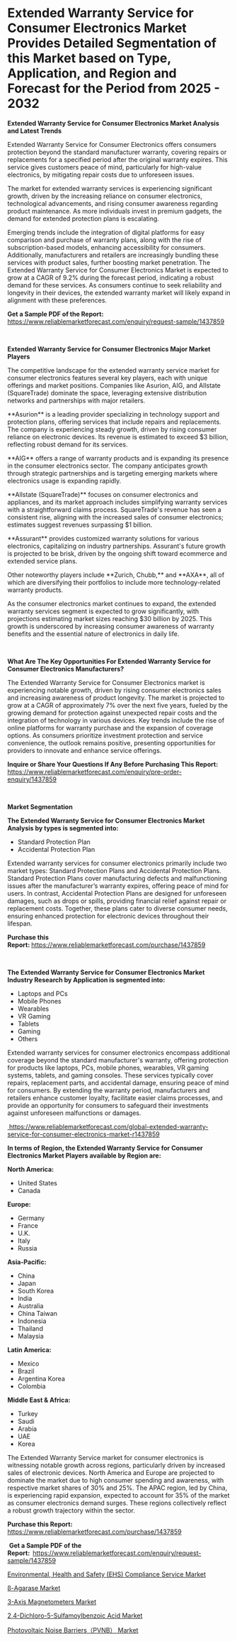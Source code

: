 <p><h1>Extended Warranty Service for Consumer Electronics Market Provides Detailed Segmentation of this Market based on Type, Application, and Region and Forecast for the Period from 2025 - 2032</h1></p><p><strong>Extended Warranty Service for Consumer Electronics Market Analysis and Latest Trends</strong></p>
<p><p>Extended Warranty Service for Consumer Electronics offers consumers protection beyond the standard manufacturer warranty, covering repairs or replacements for a specified period after the original warranty expires. This service gives customers peace of mind, particularly for high-value electronics, by mitigating repair costs due to unforeseen issues.</p><p>The market for extended warranty services is experiencing significant growth, driven by the increasing reliance on consumer electronics, technological advancements, and rising consumer awareness regarding product maintenance. As more individuals invest in premium gadgets, the demand for extended protection plans is escalating. </p><p>Emerging trends include the integration of digital platforms for easy comparison and purchase of warranty plans, along with the rise of subscription-based models, enhancing accessibility for consumers. Additionally, manufacturers and retailers are increasingly bundling these services with product sales, further boosting market penetration. The Extended Warranty Service for Consumer Electronics Market is expected to grow at a CAGR of 9.2% during the forecast period, indicating a robust demand for these services. As consumers continue to seek reliability and longevity in their devices, the extended warranty market will likely expand in alignment with these preferences.</p></p>
<p><strong>Get a Sample PDF of the Report:&nbsp;</strong> <a href="https://www.reliablemarketforecast.com/enquiry/request-sample/1437859?utm_campaign=1080&utm_medium=2&utm_source=Github&utm_content=ia&utm_term=23032025&utm_id=extended-warranty-service-for-consumer-electronics">https://www.reliablemarketforecast.com/enquiry/request-sample/1437859</a></p>
<p>&nbsp;</p>
<p><strong>Extended Warranty Service for Consumer Electronics Major Market Players</strong></p>
<p><p>The competitive landscape for the extended warranty service market for consumer electronics features several key players, each with unique offerings and market positions. Companies like Asurion, AIG, and Allstate (SquareTrade) dominate the space, leveraging extensive distribution networks and partnerships with major retailers. </p><p>**Asurion** is a leading provider specializing in technology support and protection plans, offering services that include repairs and replacements. The company is experiencing steady growth, driven by rising consumer reliance on electronic devices. Its revenue is estimated to exceed $3 billion, reflecting robust demand for its services.</p><p>**AIG** offers a range of warranty products and is expanding its presence in the consumer electronics sector. The company anticipates growth through strategic partnerships and is targeting emerging markets where electronics usage is expanding rapidly.</p><p>**Allstate (SquareTrade)** focuses on consumer electronics and appliances, and its market approach includes simplifying warranty services with a straightforward claims process. SquareTrade's revenue has seen a consistent rise, aligning with the increased sales of consumer electronics; estimates suggest revenues surpassing $1 billion.</p><p>**Assurant** provides customized warranty solutions for various electronics, capitalizing on industry partnerships. Assurant's future growth is projected to be brisk, driven by the ongoing shift toward ecommerce and extended service plans.</p><p>Other noteworthy players include **Zurich, Chubb,** and **AXA**, all of which are diversifying their portfolios to include more technology-related warranty products. </p><p>As the consumer electronics market continues to expand, the extended warranty services segment is expected to grow significantly, with projections estimating market sizes reaching $30 billion by 2025. This growth is underscored by increasing consumer awareness of warranty benefits and the essential nature of electronics in daily life.</p></p>
<p>&nbsp;</p>
<p><strong>What Are The Key Opportunities For Extended Warranty Service for Consumer Electronics Manufacturers?</strong></p>
<p><p>The Extended Warranty Service for Consumer Electronics market is experiencing notable growth, driven by rising consumer electronics sales and increasing awareness of product longevity. The market is projected to grow at a CAGR of approximately 7% over the next five years, fueled by the growing demand for protection against unexpected repair costs and the integration of technology in various devices. Key trends include the rise of online platforms for warranty purchase and the expansion of coverage options. As consumers prioritize investment protection and service convenience, the outlook remains positive, presenting opportunities for providers to innovate and enhance service offerings.</p></p>
<p><strong>Inquire or Share Your Questions If Any Before Purchasing This Report:</strong> <a href="https://www.reliablemarketforecast.com/enquiry/pre-order-enquiry/1437859?utm_campaign=1080&utm_medium=2&utm_source=Github&utm_content=ia&utm_term=23032025&utm_id=extended-warranty-service-for-consumer-electronics">https://www.reliablemarketforecast.com/enquiry/pre-order-enquiry/1437859</a></p>
<p>&nbsp;</p>
<p><strong>Market Segmentation</strong></p>
<p><strong>The Extended Warranty Service for Consumer Electronics Market Analysis by types is segmented into:</strong></p>
<p><ul><li>Standard Protection Plan</li><li>Accidental Protection Plan</li></ul></p>
<p><p>Extended warranty services for consumer electronics primarily include two market types: Standard Protection Plans and Accidental Protection Plans. Standard Protection Plans cover manufacturing defects and malfunctioning issues after the manufacturer’s warranty expires, offering peace of mind for users. In contrast, Accidental Protection Plans are designed for unforeseen damages, such as drops or spills, providing financial relief against repair or replacement costs. Together, these plans cater to diverse consumer needs, ensuring enhanced protection for electronic devices throughout their lifespan.</p></p>
<p><strong>Purchase this Report:&nbsp;</strong><a href="https://www.reliablemarketforecast.com/purchase/1437859?utm_campaign=1080&utm_medium=2&utm_source=Github&utm_content=ia&utm_term=23032025&utm_id=extended-warranty-service-for-consumer-electronics">https://www.reliablemarketforecast.com/purchase/1437859</a></p>
<p>&nbsp;</p>
<p><strong>The Extended Warranty Service for Consumer Electronics Market Industry Research by Application is segmented into:</strong></p>
<p><ul><li>Laptops and PCs</li><li>Mobile Phones</li><li>Wearables</li><li>VR Gaming</li><li>Tablets</li><li>Gaming</li><li>Others</li></ul></p>
<p><p>Extended warranty services for consumer electronics encompass additional coverage beyond the standard manufacturer's warranty, offering protection for products like laptops, PCs, mobile phones, wearables, VR gaming systems, tablets, and gaming consoles. These services typically cover repairs, replacement parts, and accidental damage, ensuring peace of mind for consumers. By extending the warranty period, manufacturers and retailers enhance customer loyalty, facilitate easier claims processes, and provide an opportunity for consumers to safeguard their investments against unforeseen malfunctions or damages.</p></p>
<p><a href="https://www.reliablemarketforecast.com/global-extended-warranty-service-for-consumer-electronics-market-r1437859?utm_campaign=1080&utm_medium=2&utm_source=Github&utm_content=ia&utm_term=23032025&utm_id=extended-warranty-service-for-consumer-electronics">&nbsp;https://www.reliablemarketforecast.com/global-extended-warranty-service-for-consumer-electronics-market-r1437859</a></p>
<p><strong>In terms of Region, the Extended Warranty Service for Consumer Electronics Market Players available by Region are:</strong></p>
<p>
    <p> <strong> North America: </strong>
        <ul>
            <li>United States</li>
            <li>Canada</li>
        </ul>
        </p> 
    <p> <strong> Europe: </strong>
        <ul>
            <li>Germany</li>
            <li>France</li>
            <li>U.K.</li>
            <li>Italy</li>
            <li>Russia</li>
        </ul>
        </p> 
    <p> <strong> Asia-Pacific: </strong>
        <ul>
            <li>China</li>
            <li>Japan</li>
            <li>South Korea</li>
            <li>India</li>
            <li>Australia</li>
            <li>China Taiwan</li>
            <li>Indonesia</li>
            <li>Thailand</li>
            <li>Malaysia</li>
        </ul>
        </p> 
    <p> <strong> Latin America: </strong>
        <ul>
            <li>Mexico</li>
            <li>Brazil</li>
            <li>Argentina Korea</li>
            <li>Colombia</li>
        </ul>
        </p> 
    <p> <strong> Middle East & Africa: </strong>
        <ul>
            <li>Turkey</li>
            <li>Saudi</li>
            <li>Arabia</li>
            <li>UAE</li>
            <li>Korea</li>
        </ul>
    </p>
    </p>
<p><p>The Extended Warranty Service market for consumer electronics is witnessing notable growth across regions, particularly driven by increased sales of electronic devices. North America and Europe are projected to dominate the market due to high consumer spending and awareness, with respective market shares of 30% and 25%. The APAC region, led by China, is experiencing rapid expansion, expected to account for 35% of the market as consumer electronics demand surges. These regions collectively reflect a robust growth trajectory within the sector.</p></p>
<p><strong>Purchase this Report: </strong><a href="https://www.reliablemarketforecast.com/purchase/1437859?utm_campaign=1080&utm_medium=2&utm_source=Github&utm_content=ia&utm_term=23032025&utm_id=extended-warranty-service-for-consumer-electronics">https://www.reliablemarketforecast.com/purchase/1437859</a></p>
<p>&nbsp;<strong>Get a Sample PDF of the Report:&nbsp;&nbsp;</strong><a href="https://www.reliablemarketforecast.com/enquiry/request-sample/1437859?utm_campaign=1080&utm_medium=2&utm_source=Github&utm_content=ia&utm_term=23032025&utm_id=extended-warranty-service-for-consumer-electronics">https://www.reliablemarketforecast.com/enquiry/request-sample/1437859</a></p>
<p><strong></strong></p>
<p><p><a href="https://github.com/atawanyeze/Market-Research-Report-List-1/blob/main/environmental-health-and-safety-ehs-compliance-service-market.md?utm_campaign=1080&utm_medium=2&utm_source=Github&utm_content=ia&utm_term=23032025&utm_id=extended-warranty-service-for-consumer-electronics">Environmental, Health and Safety (EHS) Compliance Service Market</a></p><p><a href="https://github.com/lazloklitz2e/Market-Research-Report-List-1/blob/main/b-agarase-market.md?utm_campaign=1080&utm_medium=2&utm_source=Github&utm_content=ia&utm_term=23032025&utm_id=extended-warranty-service-for-consumer-electronics">β-Agarase Market</a></p><p><a href="https://github.com/rueffmuoloqw/Market-Research-Report-List-1/blob/main/3-axis-magnetometers-market.md?utm_campaign=1080&utm_medium=2&utm_source=Github&utm_content=ia&utm_term=23032025&utm_id=extended-warranty-service-for-consumer-electronics">3-Axis Magnetometers Market</a></p><p><a href="https://github.com/onutsheinz/Market-Research-Report-List-1/blob/main/24-dichloro-5-sulfamoylbenzoic-acid-market.md?utm_campaign=1080&utm_medium=2&utm_source=Github&utm_content=ia&utm_term=23032025&utm_id=extended-warranty-service-for-consumer-electronics">2,4-Dichloro-5-Sulfamoylbenzoic Acid Market</a></p><p><a href="https://github.com/pezezlarue7h/Market-Research-Report-List-1/blob/main/photovoltaic-noise-barrierspvnb-market.md?utm_campaign=1080&utm_medium=2&utm_source=Github&utm_content=ia&utm_term=23032025&utm_id=extended-warranty-service-for-consumer-electronics">Photovoltaic Noise Barriers（PVNB） Market</a></p></p>